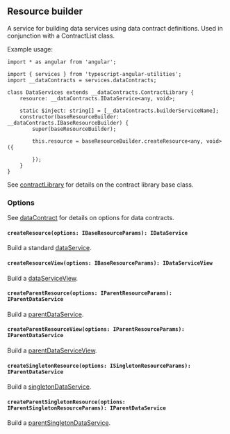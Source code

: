 ## Resource builder
A service for building data services using data contract definitions. Used in conjunction with a ContractList class.

Example usage:
```
import * as angular from 'angular';

import { services } from 'typescript-angular-utilities';
import __dataContracts = services.dataContracts;

class DataServices extends __dataContracts.ContractLibrary {
	resource: __dataContracts.IDataService<any, void>;

	static $inject: string[] = [__dataContracts.builderServiceName];
    constructor(baseResourceBuilder: __dataContracts.IBaseResourceBuilder) {
		super(baseResourceBuilder);

		this.resource = baseResourceBuilder.createResource<any, void>({

		});
	}
}
```

See [contractLibrary](./contractLibrary.md) for details on the contract library base class.

### Options

See [dataContract](../baseDataService.md) for details on options for data contracts.

#### `createResource(options: IBaseResourceParams): IDataService`
Build a standard [dataService](../dataService/dataService.md).

#### `createResourceView(options: IBaseResourceParams): IDataServiceView`
Build a [dataServiceView](../dataService/dataServiceView.md).

#### `createParentResource(options: IParentResourceParams): IParentDataService`
Build a [parentDataService](../parentDataService/parentDataService.md).

#### `createParentResourceView(options: IParentResourceParams): IParentDataService`
Build a [parentDataServiceView](../dataService/parentDataServiceView.md).

#### `createSingletonResource(options: ISingletonResourceParams): IParentDataService`
Build a [singletonDataService](../singletonDataService/singletonDataService.md).

#### `createParentSingletonResource(options: IParentSingletonResourceParams): IParentDataService`
Build a [parentSingletonDataService](../parentSingletonDataService/parentSingletonDataService.md).
